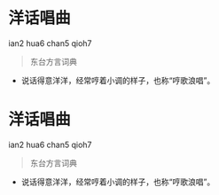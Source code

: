 # 洋话唱曲
ian2 hua6 chan5 qioh7
> 东台方言词典
- 说话得意洋洋，经常哼着小调的样子，也称“哼歌浪唱”。

# 洋话唱曲
ian2 hua6 chan5 qioh7
> 东台方言词典
- 说话得意洋洋，经常哼着小调的样子，也称“哼歌浪唱”。
